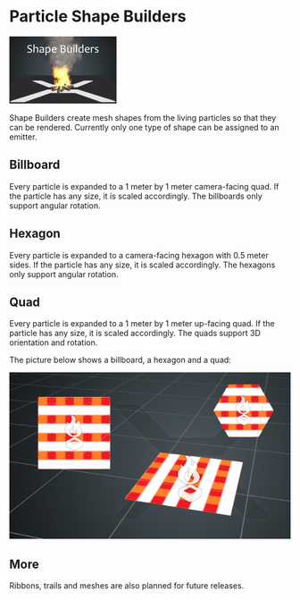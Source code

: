 # Particle Shape Builders

![images/particles-reference-shapebuilders-0.png](images/particles-reference-shapebuilders-0.png) 

Shape Builders create mesh shapes from the living particles so that they can be rendered. Currently only one type of shape can be assigned to an emitter.

## Billboard

Every particle is expanded to a 1 meter by 1 meter camera-facing quad. If the particle has any size, it is scaled accordingly. The billboards only support angular rotation.

## Hexagon

Every particle is expanded to a camera-facing hexagon with 0.5 meter sides. If the particle has any size, it is scaled accordingly. The hexagons only support angular rotation.

## Quad

Every particle is expanded to a 1 meter by 1 meter up-facing quad. If the particle has any size, it is scaled accordingly. The quads support 3D orientation and rotation.

The picture below shows a billboard, a hexagon and a quad:

![images/particles-reference-shapebuilders-1.png](images/particles-reference-shapebuilders-1.png) 

## More

Ribbons, trails and meshes are also planned for future releases.

